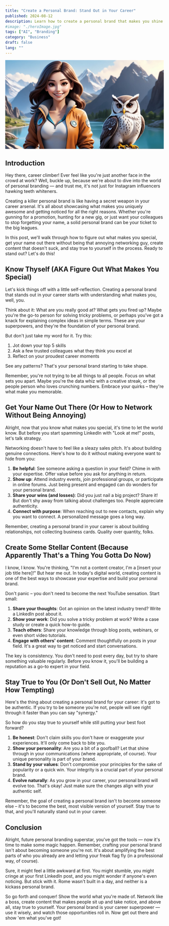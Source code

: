 ```yaml
---
title: "Create a Personal Brand: Stand Out in Your Career"
published: 2024-08-12
description: Learn how to create a personal brand that makes you shine in your career. Discover expert tips on networking, content creation, and staying authentic.
#image: "./heroImage.jpg"
tags: ["AI", "Branding"]
category: "Business"
draft: false
lang: ""
---
```


![Hero Image](./heroImage.jpg)

## Introduction

Hey there, career climber! Ever feel like you're just another face in the crowd at work? Well, buckle up, because we're about to dive into the world of personal branding — and trust me, it's not just for Instagram influencers hawking teeth whiteners.

Creating a killer personal brand is like having a secret weapon in your career arsenal. It's all about showcasing what makes you uniquely awesome and getting noticed for all the right reasons. Whether you're gunning for a promotion, hunting for a new gig, or just want your colleagues to stop forgetting your name, a solid personal brand can be your ticket to the big leagues.


In this post, we'll walk through how to figure out what makes you special, get your name out there without being that annoying networking guy, create content that doesn't suck, and stay true to yourself in the process. Ready to stand out? Let's do this!

## Know Thyself (AKA Figure Out What Makes You Special)

Let's kick things off with a little self-reflection. Creating a personal brand that stands out in your career starts with understanding what makes you, well, you.

Think about it: What are you really good at? What gets you fired up? Maybe you're the go-to person for solving tricky problems, or perhaps you've got a knack for explaining complex ideas in simple terms. These are your superpowers, and they're the foundation of your personal brand.

But don't just take my word for it. Try this:

1. Jot down your top 5 skills
2. Ask a few trusted colleagues what they think you excel at
3. Reflect on your proudest career moments

See any patterns? That's your personal brand starting to take shape.

Remember, you're not trying to be all things to all people. Focus on what sets you apart. Maybe you're the data whiz with a creative streak, or the people person who loves crunching numbers. Embrace your quirks – they're what make you memorable.

## Get Your Name Out There (Or How to Network Without Being Annoying)

Alright, now that you know what makes you special, it's time to let the world know. But before you start spamming LinkedIn with "Look at me!" posts, let's talk strategy.

Networking doesn't have to feel like a sleazy sales pitch. It's about building genuine connections. Here's how to do it without making everyone want to hide from you:

1. **Be helpful**: See someone asking a question in your field? Chime in with your expertise. Offer value before you ask for anything in return.
2. **Show up**: Attend industry events, join professional groups, or participate in online forums. Just being present and engaged can do wonders for your personal brand.
3. **Share your wins (and losses)**: Did you just nail a big project? Share it! But don't shy away from talking about challenges too. People appreciate authenticity.
4. **Connect with purpose**: When reaching out to new contacts, explain why you want to connect. A personalized message goes a long way.

Remember, creating a personal brand in your career is about building relationships, not collecting business cards. Quality over quantity, folks.

## Create Some Stellar Content (Because Apparently That's a Thing You Gotta Do Now)

I know, I know. You're thinking, "I'm not a content creator, I'm a [insert your job title here]!" But hear me out. In today's digital world, creating content is one of the best ways to showcase your expertise and build your personal brand.

Don't panic – you don't need to become the next YouTube sensation. Start small:

1. **Share your thoughts**: Got an opinion on the latest industry trend? Write a LinkedIn post about it.
2. **Show your work**: Did you solve a tricky problem at work? Write a case study or create a quick how-to guide.
3. **Teach others**: Share your knowledge through blog posts, webinars, or even short video tutorials.
4. **Engage with others' content**: Comment thoughtfully on posts in your field. It's a great way to get noticed and start conversations.

The key is consistency. You don't need to post every day, but try to share something valuable regularly. Before you know it, you'll be building a reputation as a go-to expert in your field.

## Stay True to You (Or Don't Sell Out, No Matter How Tempting)

Here's the thing about creating a personal brand for your career: it's got to be authentic. If you try to be someone you're not, people will see right through it faster than you can say "synergy."

So how do you stay true to yourself while still putting your best foot forward?

1. **Be honest**: Don't claim skills you don't have or exaggerate your experiences. It'll only come back to bite you.
2. **Show your personality**: Are you a bit of a goofball? Let that shine through in your communications (where appropriate, of course). Your unique personality is part of your brand.
3. **Stand by your values**: Don't compromise your principles for the sake of popularity or a quick win. Your integrity is a crucial part of your personal brand.
4. **Evolve naturally**: As you grow in your career, your personal brand will evolve too. That's okay! Just make sure the changes align with your authentic self.

Remember, the goal of creating a personal brand isn't to become someone else – it's to become the best, most visible version of yourself. Stay true to that, and you'll naturally stand out in your career.

## Conclusion

Alright, future personal branding superstar, you've got the tools — now it's time to make some magic happen. Remember, crafting your personal brand isn't about becoming someone you're not. It's about amplifying the best parts of who you already are and letting your freak flag fly (in a professional way, of course).

Sure, it might feel a little awkward at first. You might stumble, you might cringe at your first LinkedIn post, and you might wonder if anyone's even noticing. But stick with it. Rome wasn't built in a day, and neither is a kickass personal brand.

So go forth and conquer! Show the world what you're made of. Network like a boss, create content that makes people sit up and take notice, and above all, stay true to yourself. Your personal brand is your career superpower — use it wisely, and watch those opportunities roll in. Now get out there and show 'em what you've got!
